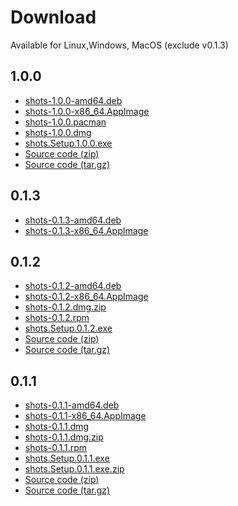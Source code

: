 # Download
Available for Linux,Windows, MacOS (exclude v0.1.3)

## 1.0.0
* [shots-1.0.0-amd64.deb](https://github.com/binjospookie/--shots/releases/download/v1.0.0/shots_1.0.0_amd64.deb)<br />
* [shots-1.0.0-x86_64.AppImage](https://github.com/binjospookie/--shots/releases/download/v1.0.0/shots-1.0.0-x86_64.AppImage)<br />
* [shots-1.0.0.pacman](https://github.com/binjospookie/--shots/releases/download/v1.0.0/shots-1.0.0.pacman)<br />
* [shots-1.0.0.dmg](https://github.com/binjospookie/--shots/releases/download/v1.0.0/shots-1.0.0.dmg)<br />
* [shots.Setup.1.0.0.exe](https://github.com/binjospookie/--shots/releases/download/v1.0.0/shots.Setup.1.0.0.exe)<br />
* [Source code (zip)](https://github.com/binjospookie/--shots/archive/v1.0.0.zip)<br />
* [Source code (tar.gz)](https://github.com/binjospookie/--shots/archive/v1.0.0.tar.gz)

## 0.1.3

* [shots-0.1.3-amd64.deb](https://github.com/binjospookie/--shots/releases/download/v0.1.3/shots_0.1.3_amd64.deb)<br />
* [shots-0.1.3-x86_64.AppImage](https://github.com/binjospookie/--shots/releases/download/v0.1.3/shots-0.1.3-x86_64.AppImage)

## 0.1.2

* [shots-0.1.2-amd64.deb](https://github.com/binjospookie/--shots/releases/download/v0.1.2/shots-0.1.2-amd64.deb)<br />
* [shots-0.1.2-x86_64.AppImage](https://github.com/binjospookie/--shots/releases/download/v0.1.2/shots-0.1.2-x86_64.AppImage)<br />
* [shots-0.1.2.dmg.zip](https://github.com/binjospookie/--shots/releases/download/v0.1.2/shots-0.1.2-mac.zip)<br />
* [shots-0.1.2.rpm](https://github.com/binjospookie/--shots/releases/download/v0.1.2/shots-0.1.2.rpm)<br />
* [shots.Setup.0.1.2.exe](https://github.com/binjospookie/--shots/releases/download/v0.1.2/shots.Setup.0.1.2.exe)<br />
* [Source code (zip)](https://github.com/binjospookie/--shots/archive/v0.1.2.zip)<br />
* [Source code (tar.gz)](https://github.com/binjospookie/--shots/archive/v0.1.2.tar.gz)

## 0.1.1

* [shots-0.1.1-amd64.deb](https://github.com/binjospookie/--shots/releases/download/v0.1.1/shots-0.1.1-amd64.deb)<br />
* [shots-0.1.1-x86_64.AppImage](https://github.com/binjospookie/--shots/releases/download/v0.1.1/shots-0.1.1-x86_64.AppImage)<br />
* [shots-0.1.1.dmg](https://github.com/binjospookie/--shots/releases/download/v0.1.1/shots-0.1.1.dmg)<br />
* [shots-0.1.1.dmg.zip](https://github.com/binjospookie/--shots/releases/download/v0.1.1/shots-0.1.1.dmg.zip)<br />
* [shots-0.1.1.rpm](https://github.com/binjospookie/--shots/releases/download/v0.1.1/shots-0.1.1.rpm)<br />
* [shots.Setup.0.1.1.exe](https://github.com/binjospookie/--shots/releases/download/v0.1.1/shots.Setup.0.1.1.exe)<br />
* [shots.Setup.0.1.1.exe.zip](https://github.com/binjospookie/--shots/releases/download/v0.1.1/shots.Setup.0.1.1.exe.zip)<br />
* [Source code (zip)](https://github.com/binjospookie/--shots/archive/v0.1.1.zip)<br />
* [Source code (tar.gz)](https://github.com/binjospookie/--shots/archive/v0.1.1.tar.gz)
